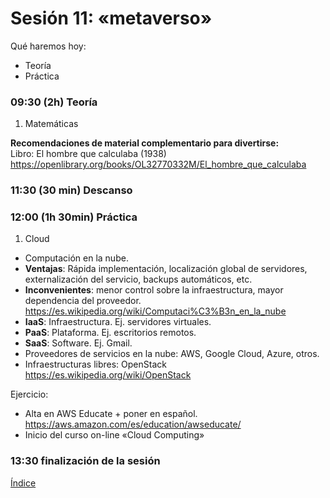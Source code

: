# Sesión 11: «metaverso»

Qué haremos hoy:
- Teoría
- Práctica

### 09:30 (2h) Teoría 

1. Matemáticas

**Recomendaciones de material complementario para divertirse:**  
Libro: El hombre que calculaba (1938)  
https://openlibrary.org/books/OL32770332M/El_hombre_que_calculaba  

### 11:30 (30 min) Descanso

### 12:00 (1h 30min) Práctica

1. Cloud  
- Computación en la nube.  
- **Ventajas**: Rápida implementación, localización global de servidores, externalización del servicio, backups automáticos, etc.  
- **Inconvenientes**: menor control sobre la infraestructura, mayor dependencia del proveedor.  
https://es.wikipedia.org/wiki/Computaci%C3%B3n_en_la_nube  
- **IaaS**: Infraestructura. Ej. servidores virtuales.
- **PaaS**: Plataforma. Ej. escritorios remotos.
- **SaaS**: Software. Ej. Gmail.
- Proveedores de servicios en la nube: AWS, Google Cloud, Azure, otros.  
- Infraestructuras libres: OpenStack  
https://es.wikipedia.org/wiki/OpenStack  

Ejercicio:  
- Alta en AWS Educate + poner en español.  
https://aws.amazon.com/es/education/awseducate/  
- Inicio del curso on-line «Cloud Computing»  

### 13:30 finalización de la sesión

[Índice](../README.md)